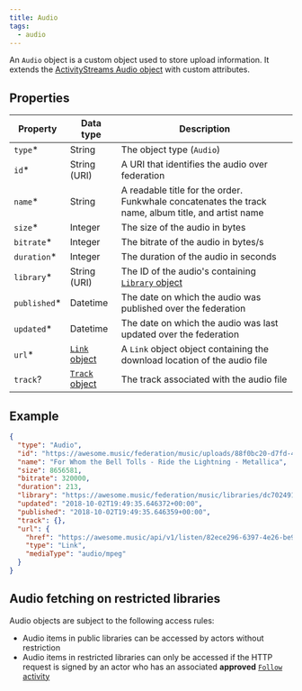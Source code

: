 ```yaml
---
title: Audio
tags:
  - audio
---
```


An `Audio` object is a custom object used to store upload information. It extends the [ActivityStreams Audio object](https://www.w3.org/TR/activitystreams-vocabulary/#dfn-audio) with custom attributes.

## Properties

| Property      | Data type                                                                   | Description                                                                                         |
| ------------- | --------------------------------------------------------------------------- | --------------------------------------------------------------------------------------------------- |
| `type`\*      | String                                                                      | The object type (`Audio`)                                                                           |
| `id`\*        | String (URI)                                                                | A URI that identifies the audio over federation                                                     |
| `name`\*      | String                                                                      | A readable title for the order. Funkwhale concatenates the track name, album title, and artist name |
| `size`\*      | Integer                                                                     | The size of the audio in bytes                                                                      |
| `bitrate`\*   | Integer                                                                     | The bitrate of the audio in bytes/s                                                                 |
| `duration`\*  | Integer                                                                     | The duration of the audio in seconds                                                                |
| `library`\*   | String (URI)                                                                | The ID of the audio's containing [`Library` object](library)                                        |
| `published`\* | Datetime                                                                    | The date on which the audio was published over the federation                                       |
| `updated`\*   | Datetime                                                                    | The date on which the audio was last updated over the federation                                    |
| `url`\*       | [`Link` object](https://www.w3.org/TR/activitystreams-vocabulary/#dfn-link) | A `Link` object object containing the download location of the audio file                           |
| `track`?      | [`Track` object](track)                                                     | The track associated with the audio file                                                            |

## Example

```json
{
  "type": "Audio",
  "id": "https://awesome.music/federation/music/uploads/88f0bc20-d7fd-461d-a641-dd9ac485e096",
  "name": "For Whom the Bell Tolls - Ride the Lightning - Metallica",
  "size": 8656581,
  "bitrate": 320000,
  "duration": 213,
  "library": "https://awesome.music/federation/music/libraries/dc702491-f6ce-441b-9da0-cecbed08bcc6",
  "updated": "2018-10-02T19:49:35.646372+00:00",
  "published": "2018-10-02T19:49:35.646359+00:00",
  "track": {},
  "url": {
    "href": "https://awesome.music/api/v1/listen/82ece296-6397-4e26-be90-bac5f9990240/?upload=88f0bc20-d7fd-461d-a641-dd9ac485e096",
    "type": "Link",
    "mediaType": "audio/mpeg"
  }
}
```

## Audio fetching on restricted libraries

Audio objects are subject to the following access rules:

- Audio items in public libraries can be accessed by actors without restriction
- Audio items in restricted libraries can only be accessed if the HTTP request is signed by an actor who has an associated **approved** [`Follow` activity](../activities/follow)
